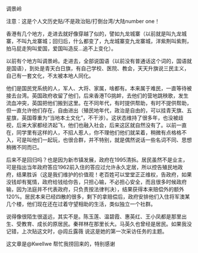 调景岭 

注意：这是个人文历史贴/不是政治贴/打倒台湾/大陆number one！

香港有几个地方，走进去就好像穿越了似的，譬如九龙城寨（以前就是叫九龙城寨，不叫九龙寨城；回归后，什么都变了，九龙城寨变九龙寨城，洋紫荆叫紫荆，拍马屁走狗叫爱国，爱国叫造反...追不上变化）。

以前有个地方叫调景岭。走进去，全部说国语（以前没有普通话这个词的，国语就是国语），到处是青天白日旗，有自己学校、医院、教会，天天升旗说三民主义，自己有一套文化，不太被本地人同化。

他们是国民党系统的人，军人、大将、家属，啥都有。本来属于难民，一直等待被接去台湾。英国政府收留了他们，后来香港TG挑衅，去他们的营地跳秧歌，发生流血冲突，英国把他们搬到这里。在不同年代，有时提供帮助，有时不提供帮助，但一直允许他们存在，自由进出（殖民地年代，政治是自由的，可以挂青天旗、五星旗，英国尊重为“当地本土文化”，不干涉）。这状态维持了很多年，也没被歧视，后来大家都经济起飞，他们也融入社会，后来这区就自然没有了。以前一直在，同学里有这样的人，不招人惹人，你不理他们他们就呆着，稍微有点格格不入，可是叫他们一起玩，也很合群，并不特别，就是偶然说话一些名词不同、思想稍微不同而已。

后来不是回归吗？也是因为新市镇发展，政府在1995清拆。居民虽然不是业主，可是指出当年政府答应1962前入住的答应过允许永久定居，所以控告殖民地政府，结果胜诉（这是我们维护的价值观！老百姓可以堂堂正正维权，告政府，如果没钱却有冤情，政府给钱给你告，只担心输，不必担心安全，而且很多时候政府输，因为法庭并不代表政府，只负责按法律判决），结果获得本来赔偿外的额外120%。居民本来已经四散的很多，剩下的拿赔偿后，政府安排他们入住将军澳某几个楼，他们现在还在过着守望相助的生活，类似独立一个社群。

说得像很陌生很遥远，其实不是。陈玉莲、温碧霞、惠英红、王小凤都是那里出生、受教育、成长的原居民。秦祥林在那里长大。马英久也曾经是居民。如果我没记错，上次贴这文时，@闾丘露薇 说这是她的第一次采访任务的主题。

这文章是@Kwellwe 帮忙我捞回来的，特别感谢

